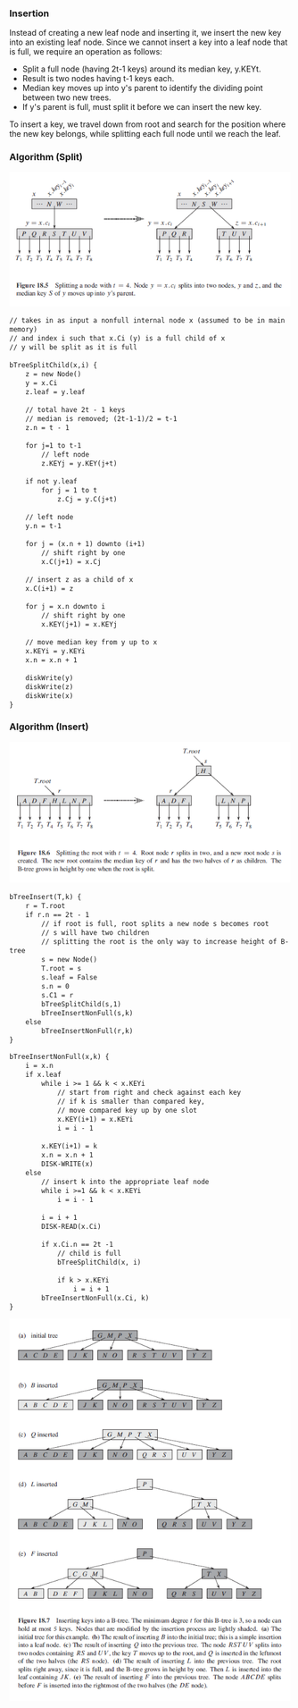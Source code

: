 ### Insertion

Instead of creating a new leaf node and inserting it, we insert the new key into an existing leaf node. Since we cannot insert a key into a leaf node that is full, we require an operation as follows:

- Split a full node (having 2t-1 keys) around its median key, y.KEYt.
- Result is two nodes having t-1 keys each.
- Median key moves up into y's parent to identify the dividing point between two new trees.
- If y's parent is full, must split it before we can insert the new key.

To insert a key, we travel down from root and search for the position where the new key belongs, while splitting each full node until we reach the leaf.

### Algorithm (Split)

<img src="../../../images/b-trees-insertion.PNG">

```
// takes in as input a nonfull internal node x (assumed to be in main memory)
// and index i such that x.Ci (y) is a full child of x
// y will be split as it is full

bTreeSplitChild(x,i) {
    z = new Node()
    y = x.Ci
    z.leaf = y.leaf

    // total have 2t - 1 keys
    // median is removed; (2t-1-1)/2 = t-1
    z.n = t - 1

    for j=1 to t-1
        // left node
        z.KEYj = y.KEY(j+t)

    if not y.leaf
        for j = 1 to t
            z.Cj = y.C(j+t)

    // left node
    y.n = t-1

    for j = (x.n + 1) downto (i+1)
        // shift right by one
        x.C(j+1) = x.Cj

    // insert z as a child of x
    x.C(i+1) = z

    for j = x.n downto i
        // shift right by one
        x.KEY(j+1) = x.KEYj

    // move median key from y up to x
    x.KEYi = y.KEYi
    x.n = x.n + 1

    diskWrite(y)
    diskWrite(z)
    diskWrite(x)
}
```

### Algorithm (Insert)

<img src="../../../images/b-trees-insertion-root.PNG">

```
bTreeInsert(T,k) {
    r = T.root
    if r.n == 2t - 1
        // if root is full, root splits a new node s becomes root
        // s will have two children
        // splitting the root is the only way to increase height of B-tree
        s = new Node()
        T.root = s
        s.leaf = False
        s.n = 0
        s.C1 = r
        bTreeSplitChild(s,1)
        bTreeInsertNonFull(s,k)
    else
        bTreeInsertNonFull(r,k)
}
```

```
bTreeInsertNonFull(x,k) {
    i = x.n
    if x.leaf
        while i >= 1 && k < x.KEYi
            // start from right and check against each key
            // if k is smaller than compared key,
            // move compared key up by one slot
            x.KEY(i+1) = x.KEYi
            i = i - 1

        x.KEY(i+1) = k
        x.n = x.n + 1
        DISK-WRITE(x)
    else
        // insert k into the appropriate leaf node
        while i >=1 && k < x.KEYi
            i = i - 1

        i = i + 1
        DISK-READ(x.Ci)

        if x.Ci.n == 2t -1
            // child is full
            bTreeSplitChild(x, i)

            if k > x.KEYi
                i = i + 1
        bTreeInsertNonFull(x.Ci, k)
}
```

<img src="../../../images/b-trees-insertion-example.PNG">
